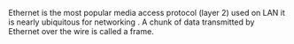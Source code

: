 Ethernet is the most popular media access protocol (layer 2) used on LAN it is nearly ubiquitous for networking . A chunk of data transmitted by Ethernet over the wire is called a frame. 